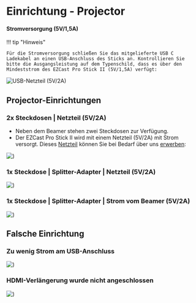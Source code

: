 # Einrichtung - Projector

#### Stromversorgung (5V/1,5A)

!!! tip "Hinweis"
    
	Für die Stromversorgung schließen Sie das mitgelieferte USB C Ladekabel an einen USB-Anschluss des Sticks an. Kontrollieren Sie bitte die Ausgangsleistung auf dem Typenschild, dass es über den Mindeststrom des EZCast Pro Stick II (5V/1,5A) verfügt:

![USB-Netzteil (5V/2A)](/assets/img/USB-Charger.5V2A.png)

## Projector-Einrichtungen

### 2x Steckdosen | Netzteil (5V/2A)

* Neben dem Beamer stehen zwei Steckdosen zur Verfügung.
* Der EZCast Pro Stick II wird mit einem Netzteil (5V/2A) mit Strom versorgt. Dieses [Netzteil]() können Sie bei Bedarf über uns [erwerben](https://www.stueber.de/contact.php?from=ezcastpro):

![)](/assets/img/D10-2xPlugs-ExternalPower.png)

### 1x Steckdose | Splitter-Adapter | Netzteil (5V/2A)

![)](/assets/img/D10-1xPlug-Splitter-ExternalPower.png)

### 1x Steckdose | Splitter-Adapter | Strom vom Beamer (5V/2A)

![)](/assets/img/D10-1xPlug-InternalPower.5V2A.png)

## Falsche Einrichtung

### Zu wenig Strom am USB-Anschluss

![)](/assets/img/D10-1xPlug-InternalPower.500ma.png)


### HDMI-Verlängerung wurde nicht angeschlossen

![)](/assets/img/HDMI-extension.not.connected.png)

